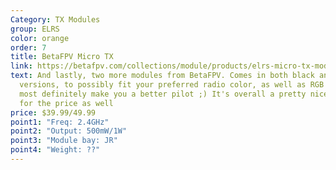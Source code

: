 ```yaml
---
Category: TX Modules
group: ELRS
color: orange
order: 7
title: BetaFPV Micro TX
link: https://betafpv.com/collections/module/products/elrs-micro-tx-module
text: And lastly, two more modules from BetaFPV. Comes in both black and white
  versions, to possibly fit your preferred radio color, as well as RGB that will
  most definitely make you a better pilot ;) It's overall a pretty nice module
  for the price as well
price: $39.99/49.99
point1: "Freq: 2.4GHz"
point2: "Output: 500mW/1W"
point3: "Module bay: JR"
point4: "Weight: ??"
---
```

